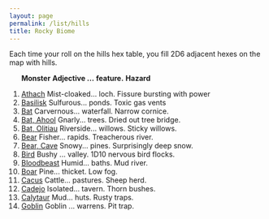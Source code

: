 ```yaml
---
layout: page
permalink: /list/hills
title: Rocky Biome
---
```


Each time your roll on the hills hex table, you fill 2D6 adjacent hexes on the map with hills.
<br>

&nbsp; &nbsp; &nbsp; <span class="a">**Monster**</span> <span class="bb">**Adjective ...**</span> <span class="cc">**feature.**</span> **Hazard**

1. <span class="a">[Athach](/monsters/athach)</span> <span class="b">Mist-cloaked...</span>  <span class="c">loch.</span> <span class="d">Fissure bursting with power</span>
1. <span class="a">[Basilisk](/monsters/basilisk)</span> <span class="b">Sulfurous...</span>  <span class="c">ponds.</span> <span class="d">Toxic gas vents</span>
1. <span class="a">[Bat](/monsters/bat)</span> <span class="b">Carvernous...</span>  <span class="c">waterfall.</span> <span class="d">Narrow cornice.</span>
1. <span class="a">[Bat, Ahool](/monsters/bat-ahool)</span> <span class="b">Gnarly...</span>  <span class="c">trees.</span> <span class="d">Dried out tree bridge.</span>
1. <span class="a">[Bat, Olitiau](/monsters/bat-olitiau)</span> <span class="b">Riverside...</span>  <span class="c">willows.</span> <span class="d">Sticky willows.</span>
1. <span class="a">[Bear](/monsters/bear)</span> <span class="b">Fisher...</span>  <span class="c">rapids.</span> <span class="d">Treacherous river.</span>
1. <span class="a">[Bear, Cave](/monsters/bear-cave)</span> <span class="b">Snowy...</span>  <span class="c">pines.</span> <span class="d">Surprisingly deep snow.</span>
1. <span class="a">[Bird](/monsters/bird)</span> <span class="b">Bushy ...</span>  <span class="c">valley.</span> <span class="d">1D10 nervous bird flocks.</span>
1. <span class="a">[Bloodbeast](/monsters/bloodbeast)</span> <span class="b">Humid...</span>  <span class="c">baths.</span> <span class="d">Mud river.</span>
1. <span class="a">[Boar](/monsters/boar)</span> <span class="b">Pine...</span>  <span class="c">thicket.</span> <span class="d">Low fog.</span>
1. <span class="a">[Cacus](/monsters/cacus)</span> <span class="b">Cattle...</span>  <span class="c">pastures.</span> <span class="d">Sheep herd.</span>
1. <span class="a">[Cadejo](/monsters/cadejo)</span> <span class="b">Isolated...</span>  <span class="c">tavern.</span> <span class="d">Thorn bushes.</span>
1. <span class="a">[Calytaur](/monsters/calytaur)</span> <span class="b">Mud...</span>  <span class="c">huts.</span> <span class="d">Rusty traps.</span>
1. <span class="a">[Goblin](/monsters/goblin)</span> <span class="b">Goblin ...</span>  <span class="c">warrens.</span> <span class="d">Pit trap.</span>
